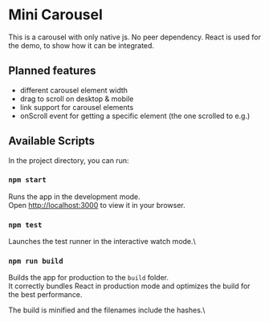 # Mini Carousel
This is a carousel with only native js.
No peer dependency.
React is used for the demo, to show how it can be integrated.

## Planned features
- different carousel element width
- drag to scroll on desktop & mobile
- link support for carousel elements
- onScroll event for getting a specific element (the one scrolled to e.g.)

## Available Scripts

In the project directory, you can run:

### `npm start`

Runs the app in the development mode.\
Open [http://localhost:3000](http://localhost:3000) to view it in your browser.

### `npm test`

Launches the test runner in the interactive watch mode.\

### `npm run build`

Builds the app for production to the `build` folder.\
It correctly bundles React in production mode and optimizes the build for the best performance.

The build is minified and the filenames include the hashes.\
